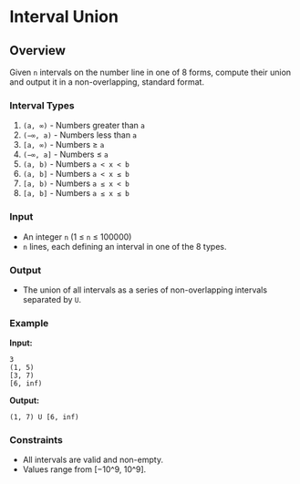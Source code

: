 # Interval Union

## Overview

Given `n` intervals on the number line in one of 8 forms, compute their union and output it in a non-overlapping, standard format.

### Interval Types

1. `(a, ∞)` - Numbers greater than `a`
2. `(−∞, a)` - Numbers less than `a`
3. `[a, ∞)` - Numbers ≥ `a`
4. `(−∞, a]` - Numbers ≤ `a`
5. `(a, b)` - Numbers `a < x < b`
6. `(a, b]` - Numbers `a < x ≤ b`
7. `[a, b)` - Numbers `a ≤ x < b`
8. `[a, b]` - Numbers `a ≤ x ≤ b`

### Input

- An integer `n` (1 ≤ `n` ≤ 100000)
- `n` lines, each defining an interval in one of the 8 types.

### Output

- The union of all intervals as a series of non-overlapping intervals separated by `U`.

### Example

**Input:**
```
3
(1, 5)
[3, 7)
[6, inf)
```

**Output:**
```
(1, 7) U [6, inf)
```

### Constraints

- All intervals are valid and non-empty.
- Values range from [−10^9, 10^9].
